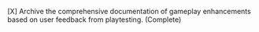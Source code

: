 [X] Archive the comprehensive documentation of gameplay enhancements based on user feedback from playtesting. (Complete)